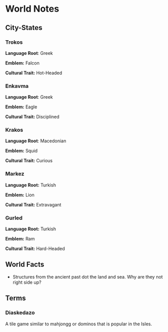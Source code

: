 # World Notes
## City-States
### Trokos
**Language Root**: Greek

**Emblem:** Falcon

**Cultural Trait:** Hot-Headed

### Enkavma
**Language Root**: Greek

**Emblem:** Eagle

**Cultural Trait:** Disciplined

### Krakos
**Language Root**: Macedonian

**Emblem:** Squid

**Cultural Trait:** Curious

### Markez
**Language Root:** Turkish

**Emblem:** Lion

**Cultural Trait:** Extravagant

### Gurled
**Language Root:** Turkish

**Emblem:** Ram

**Cultural Trait:** Hard-Headed

## World Facts
- Structures from the ancient past dot the land and sea.  Why are they not right side up?

## Terms
### Diaskedazo
A tile game similar to mahjongg or dominos that is popular in the Isles.
